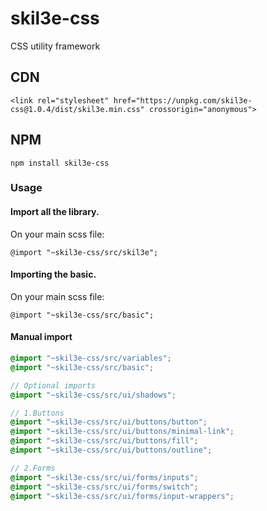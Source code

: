 # skil3e-css
CSS utility framework
## CDN
```
<link rel="stylesheet" href="https://unpkg.com/skil3e-css@1.0.4/dist/skil3e.min.css" crossorigin="anonymous">
```
## NPM
```
npm install skil3e-css
```
### Usage

#### Import all the library.
On your main scss file:
```
@import "~skil3e-css/src/skil3e";
```
#### Importing the basic.

On your main scss file:
```
@import "~skil3e-css/src/basic";
```
#### Manual import
```SCSS
@import "~skil3e-css/src/variables";
@import "~skil3e-css/src/basic";

// Optional imports
@import "~skil3e-css/src/ui/shadows";

// 1.Buttons
@import "~skil3e-css/src/ui/buttons/button";
@import "~skil3e-css/src/ui/buttons/minimal-link";
@import "~skil3e-css/src/ui/buttons/fill";
@import "~skil3e-css/src/ui/buttons/outline";

// 2.Forms
@import "~skil3e-css/src/ui/forms/inputs";
@import "~skil3e-css/src/ui/forms/switch";
@import "~skil3e-css/src/ui/forms/input-wrappers";
```
